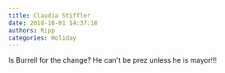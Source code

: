 ```yaml
---
title: Claudia Stiffler
date: 2018-10-01 14:37:18
authors: Ripp
categories: Holiday
---
```


 Is Burrell for the change?
He can't be prez unless he is mayor!!!